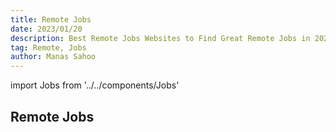 ```yaml
---
title: Remote Jobs
date: 2023/01/20
description: Best Remote Jobs Websites to Find Great Remote Jobs in 2023
tag: Remote, Jobs
author: Manas Sahoo
---
```


import Jobs from '../../components/Jobs'

<Jobs></Jobs>

## Remote Jobs
